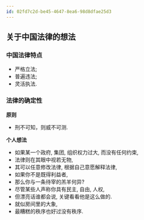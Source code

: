 ```yaml
---
id: 02fd7c2d-be45-4647-8ea6-98d8dfae25d3
---
```

## 关于中国法律的想法

### 中国法律特点

- 严格立法;
- 普遍违法;
- 灵活执法.

### 法律的确定性

**原则**

- 刑不可知，则威不可测.

**个人想法**

- 如果某一个政府, 集团, 组织权力过大, 而没有任何约束,
- 法律则在其眼中视若无物,
- 其可以任意修改法律, 根据自己意愿解释法律,
- 如果你不是既得利益者,
- 那么你与一条待宰的羔羊何异?
- 尽管某些人声称你具有民主, 自由, 人权,
- 但漂亮话谁都会说, 关键看看他是这么做的.
- 就似房间里的大象,
- 最糟糕的秩序也好过没有秩序.